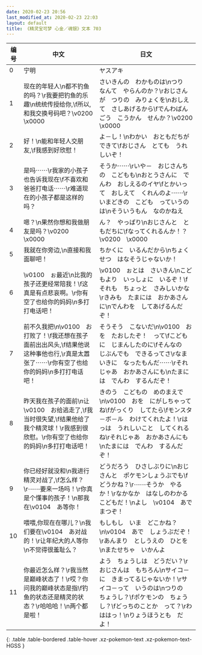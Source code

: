 ```yaml
---
date: 2020-02-23 20:56
last_modified_at: 2020-02-23 22:03
layout: default
title: 《精灵宝可梦 心金／魂银》文本 703
---
```

| 编号 | 中文 | 日文 |
| ---- | ---- | ---- |
| 0 | 宁明 | ヤスアキ |
| 1 | 现在的年轻人\n都不钓鱼的吗？\r我要把钓鱼的乐趣\n统统传授给你,\f所以,和我交换号码吧？\v0200　\x0000 | さいきんの　わかものは\nつり　なんて　やらんのか？\rおじさんが　つりの　みりょくを\nおしえて　さしあげるから\fでんわばんごう　こうかん　せんか？\v0200　\x0000 |
| 2 | 好！\n能和年轻人交朋友,\f我感到好欣慰！ | よ－し！\nわかい　おともだちが　できて\fおじさん　とても　うれしいぞ！ |
| 3 | 是吗⋯⋯\r我家的小孩子也告诉我现在\f不喜欢和爸爸打电话⋯⋯\r难道现在的小孩子都是这样的吗？ | そうか⋯⋯\rいや－　おじさんちの　こどもも\nおとうさんに　でんわ　おしえるのイヤ\fとかいって　おしえて　くれんのよ⋯⋯\rいまどきの　こども　っていうのは\nそういうもん　なのかねえ |
| 4 | 嗯？\n果然你想和我做朋友是吗？\v0200　\x0000 | ん？　やっぱり\nおじさんと　ともだちに\fなってくれるんか！？\v0200　\x0000 |
| 5 | 我就在你旁边,\n直接和我面聊吧！ | ちかくに　いるんだから\nちょくせつ　はなそうじゃないか！ |
| 6 | \v0100　ぉ最近\n比我的孩子还更经常陪我！\f这真是有点悲哀啊。\r你有空了也给你的妈妈\n多打打电话吧！ | \v0100　ぉとは　さいきん\nこどもより　いっしょに　いるぞ！\fそれも　ちょっと　さみしいかな\rきみも　たまには　おかあさんに\nでんわを　してあげるんだぞ！ |
| 7 | 前不久我把\n\v0100　お打败了！\f我还想在孩子面前出出风头,\f结果他说这种事他也行,\r真是太嚣张了⋯⋯\r你有空了也给你的妈妈\n多打打电话吧！ | そうそう　こないだ\n\v0100　おを　たおしたぞ！　って\fこどもに　じまんしたのに\fそんなの　じぶんでも　できるってさ\rなまいきに　なったもんだ⋯⋯\rそれじゃあ　おかあさんにも\nたまには　でんわ　するんだぞ！ |
| 8 | 昨天我在孩子的面前\n让\v0100　お给逃走了,\f我当时很失望,\f结果他给了我个精灵球！\r我感到很欣慰。\r你有空了也给你的妈妈\n多打打电话吧！ | きのう　こどもの　めのまえで\n\v0100　おを　にがしちゃってね\fがっくり　してたら\fモンスタ－ボ－ル　わけてくれたよ！\rはっは　うれしいこと　してくれるね\rそれじゃあ　おかあさんにも\nたまには　でんわ　するんだぞ！ |
| 9 | 你已经好就没和\n我进行精灵对战了,\f怎么样？\r⋯⋯要来一场吗！\r你真是个懂事的孩子！\n那我在\v0104　あ等你！ | どうだろう　ひさしぶりに\nおじさんと　ポケモンしょうぶでも\fどうかね？\r⋯⋯そうか　やるか！\rなかなか　はなしのわかる　こどもだ！\nよし　\v0104　あで　まつぞ！ |
| 10 | 喂喂,你现在在哪儿？\n我们要在\v0104　あ对战的！\r让年纪大的人等你\n不觉得很羞耻么？ | もしもし　いま　どこかね？\n\v0104　あで　しょうぶだぞ！\rあんまり　としうえの　ひとを\nまたせちゃ　いかんよ |
| 11 | 你最近怎么样？\r我当然是巅峰状态了！\r哎？你问我的巅峰状态是指\f钓鱼的状态还是精灵的状态？\r哈哈哈！\n两个都是啦！ | よう　ちょうしは　どうだい？\rおじさんは　もちろん\nサイコ－に　きまってるじゃないか！\rサイコ－って　いうのは\nつりの　ちょうし？\fポケモンの　ちょうし？\fどっちのことか　って？\rわははっ！\nりょうほうとも　だよ！ |
{: .table .table-bordered .table-hover .xz-pokemon-text .xz-pokemon-text-HGSS }